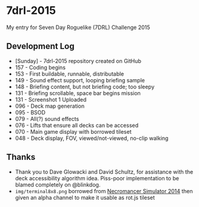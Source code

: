 # 7drl-2015
My entry for Seven Day Roguelike (7DRL) Challenge 2015

## Development Log
* [Sunday] - 7drl-2015 repository created on GitHub
* 157 - Coding begins
* 153 - First buildable, runnable, distributable
* 149 - Sound effect support, looping briefing sample
* 148 - Briefing content, but not briefing code; too sleepy
* 131 - Briefing scrollable, space bar begins mission
* 131 - Screenshot 1 Uploaded
* 096 - Deck map generation
* 095 - BSOD
* 079 - All(?) sound effects
* 076 - Lifts that ensure all decks can be accessed
* 070 - Main game display with borrowed tileset
* 048 - Deck display, FOV, viewed/not-viewed, no-clip walking
 
## Thanks
* Thank you to Dave Glowacki and David Schultz, for assistance with the deck
accessibility algorithm idea. Piss-poor implementation to be blamed completely
on @blinkdog.
* `img/terminal8x8.png` borrowed from [Necromancer Simulator 2014](https://github.com/maqqr/7drl2014)
then given an alpha channel to make it usable as rot.js tileset
